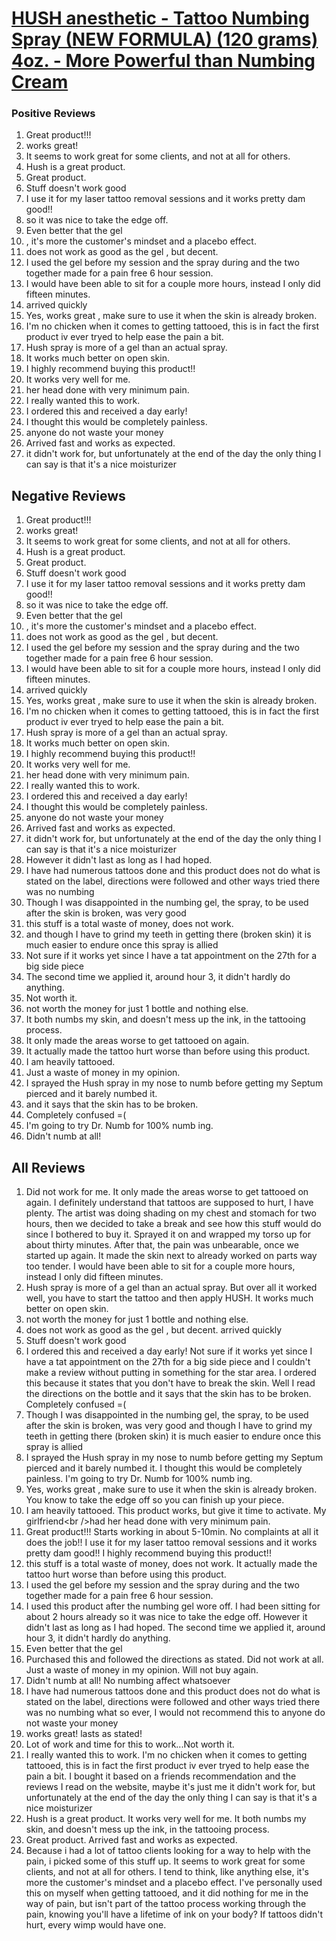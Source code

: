 # [HUSH anesthetic - Tattoo Numbing Spray (NEW FORMULA) (120 grams) 4oz. - More Powerful than Numbing Cream](https://products.checkmycream.com/products/HUSH-anesthetic-Tattoo-Numbing-Spray-(NEW-FORMULA)-(120-grams)-4oz.-More-Powerful-than-Numbing-Cream.html)

### Positive Reviews

<ol>
      <li>Great product!!!</li>
      <li>works great!  </li>
      <li>It seems to work great for some clients, and not at all for others.  </li>
      <li>Hush is a great product.  </li>
      <li>Great product.</li>
      <li>Stuff doesn&#x27;t work good</li>
      <li>I use it for my laser tattoo removal sessions and it works pretty dam good!!</li>
      <li>so it was nice to take the edge off.</li>
      <li>Even better that the gel</li>
      <li>, it&#x27;s more the customer&#x27;s mindset and a placebo effect.  </li>
      <li>does not work as good as the gel , but decent.</li>
      <li>I used the gel before my session and the spray during and the two together made for a pain free 6 hour session.</li>
      <li>I would have been able to sit for a couple more hours, instead I only did fifteen minutes.</li>
      <li>arrived quickly</li>
      <li>Yes, works great , make sure to use it when the skin is already broken.  </li>
      <li>I&#x27;m no chicken when it comes to getting tattooed,  this is in fact the first product iv ever tryed to help ease the pain a bit.</li>
      <li>Hush spray is more of a gel than an actual spray.</li>
      <li>It works much better on open skin.</li>
      <li>I highly recommend buying this product!!</li>
      <li>It works very well for me.  </li>
      <li>her head done with very minimum pain.</li>
      <li>I really wanted this to work.</li>
      <li>I ordered this and received a day early!</li>
      <li>I thought this would be completely painless.</li>
      <li>anyone do not waste your money</li>
      <li>Arrived fast and works as expected.</li>
      <li>it didn&#x27;t work for, but unfortunately at the end of the day the only thing I can say is that it&#x27;s a nice moisturizer</li>
</ol>


<h2>Negative Reviews</h2>
<ol>
<li> Great product!!!</li>
<li> works great!  </li>
<li> It seems to work great for some clients, and not at all for others.  </li>
<li> Hush is a great product.  </li>
<li> Great product.</li>
<li> Stuff doesn&#x27;t work good</li>
<li> I use it for my laser tattoo removal sessions and it works pretty dam good!!</li>
<li> so it was nice to take the edge off.</li>
<li> Even better that the gel</li>
<li> , it&#x27;s more the customer&#x27;s mindset and a placebo effect.  </li>
<li> does not work as good as the gel , but decent.</li>
<li> I used the gel before my session and the spray during and the two together made for a pain free 6 hour session.</li>
<li> I would have been able to sit for a couple more hours, instead I only did fifteen minutes.</li>
<li> arrived quickly</li>
<li> Yes, works great , make sure to use it when the skin is already broken.  </li>
<li> I&#x27;m no chicken when it comes to getting tattooed,  this is in fact the first product iv ever tryed to help ease the pain a bit.</li>
<li> Hush spray is more of a gel than an actual spray.</li>
<li> It works much better on open skin.</li>
<li> I highly recommend buying this product!!</li>
<li> It works very well for me.  </li>
<li> her head done with very minimum pain.</li>
<li> I really wanted this to work.</li>
<li> I ordered this and received a day early!</li>
<li> I thought this would be completely painless.</li>
<li> anyone do not waste your money</li>
<li> Arrived fast and works as expected.</li>
<li> it didn&#x27;t work for, but unfortunately at the end of the day the only thing I can say is that it&#x27;s a nice moisturizer</li>
<li> However it didn&#x27;t last as long as I had hoped.</li>
<li> I have had numerous tattoos done and this product does not do what is stated on the label, directions were followed and other ways tried there was no numbing</li>
<li> Though I was disappointed in the numbing gel, the spray, to be used after the skin is broken, was very good</li>
<li> this stuff is a total waste of money, does not work.</li>
<li> and though I have to grind my teeth in getting there (broken skin) it is much easier to endure once this spray is allied</li>
<li> Not sure if it works yet since I have a tat appointment on the 27th for a big side piece</li>
<li> The second time we applied it, around hour 3, it didn&#x27;t hardly do anything.</li>
<li> Not worth it.</li>
<li> not worth the money for just 1 bottle and nothing else.</li>
<li> It both numbs my skin, and doesn&#x27;t mess up the ink, in the tattooing process.</li>
<li> It only made the areas worse to get tattooed on again.</li>
<li> It actually made the tattoo hurt worse than before using this product.</li>
<li> I am heavily tattooed.</li>
<li> Just a waste of money in my opinion.</li>
<li> I sprayed the Hush spray in my nose to numb before getting my Septum pierced and it barely numbed it.</li>
<li> and it says that the skin has to be broken.</li>
<li> Completely confused &#x3D;(</li>
<li> I&#x27;m going to try Dr. Numb for 100% numb ing.</li>
<li> Didn&#x27;t numb at all!  </li>
</ol>

<h2>All Reviews</h2>

<ol>
    <li> Did not work for me. It only made the areas worse to get tattooed on again. I definitely understand that tattoos are supposed to hurt, I have plenty. The artist was doing shading on my chest and stomach for two hours, then we decided to take a break and see how this stuff would do since I bothered to buy it. Sprayed it on and wrapped my torso up for about thirty minutes. After that, the pain was unbearable, once we started up again. It made the skin next to already worked on parts way too tender. I would have been able to sit for a couple more hours, instead I only did fifteen minutes.</li>
    <li> Hush spray is more of a gel than an actual spray. But over all it worked well, you have to start the tattoo and then apply HUSH. It works much better on open skin.</li>
    <li> not worth the money for just 1 bottle and nothing else.</li>
    <li> does not work as good as the gel , but decent. arrived quickly</li>
    <li> Stuff doesn&#x27;t work good</li>
    <li> I ordered this and received a day early! Not sure if it works yet since I have a tat appointment on the 27th for a big side piece and I couldn&#x27;t make a review without putting in something for the star area. I ordered this because it states that you don&#x27;t have to break the skin. Well I read the directions on the bottle and it says that the skin has to be broken. Completely confused &#x3D;(</li>
    <li> Though I was disappointed in the numbing gel, the spray, to be used after the skin is broken, was very good and though I have to grind my teeth in getting there (broken skin) it is much easier to endure once this spray is allied</li>
    <li> I sprayed the Hush spray in my nose to numb before getting my Septum pierced and it barely numbed it. I thought this would be completely painless. I&#x27;m going to try Dr. Numb for 100% numb ing.</li>
    <li> Yes, works great , make sure to use it when the skin is already broken.  You know to take the edge off so you can finish up your piece.</li>
    <li> I am heavily tattooed. This product works, but give it time to activate. My girlfriend&lt;br /&gt;had her head done with very minimum pain.</li>
    <li> Great product!!! Starts working in about 5-10min. No complaints at all it does the job!! I use it for my laser tattoo removal sessions and it works pretty dam good!! I highly recommend buying this product!!</li>
    <li> this stuff is a total waste of money, does not work. It actually made the tattoo hurt worse than before using this product.</li>
    <li> I used the gel before my session and the spray during and the two together made for a pain free 6 hour session.</li>
    <li> I used this product after the numbing gel wore off. I had been sitting for about 2 hours already so it was nice to take the edge off. However it didn&#x27;t last as long as I had hoped. The second time we applied it, around hour 3, it didn&#x27;t hardly do anything.</li>
    <li> Even better that the gel</li>
    <li> Purchased this and followed the directions as stated. Did not work at all. Just a waste of money in my opinion. Will not buy again.</li>
    <li> Didn&#x27;t numb at all!  No numbing affect whatsoever</li>
    <li> I have had numerous tattoos done and this product does not do what is stated on the label, directions were followed and other ways tried there was no numbing what so ever, I would not recommend this to anyone do not waste your money</li>
    <li> works great!  lasts as stated!</li>
    <li> Lot of work and time for this to work...Not worth it.</li>
    <li> I really wanted this to work. I&#x27;m no chicken when it comes to getting tattooed,  this is in fact the first product iv ever tryed to help ease the pain a bit. I bought it based on a friends recommendation and the reviews I read on the website,  maybe it&#x27;s just me it didn&#x27;t work for, but unfortunately at the end of the day the only thing I can say is that it&#x27;s a nice moisturizer</li>
    <li> Hush is a great product.  It works very well for me.  It both numbs my skin, and doesn&#x27;t mess up the ink, in the tattooing process.</li>
    <li> Great product. Arrived fast and works as expected.</li>
    <li> Because i had a lot of tattoo clients looking for a way to help with the pain, i picked some of this stuff up.  It seems to work great for some clients, and not at all for others.  I tend to think, like anything else, it&#x27;s more the customer&#x27;s mindset and a placebo effect.  I&#x27;ve personally used this on myself when getting tattooed, and it did nothing for me in the way of pain, but isn&#x27;t part of the tattoo process working through the pain, knowing you&#x27;ll have a lifetime of ink on your body?  If tattoos didn&#x27;t hurt, every wimp would have one.</li>
</ol>




